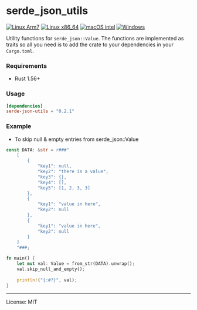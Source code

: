 # serde_json_utils
[![Linux Arm7](https://github.com/marirs/serde-json-utils/actions/workflows/linux_arm.yml/badge.svg)](https://github.com/marirs/serde-json-utils/actions/workflows/linux_arm.yml)
[![Linux x86_64](https://github.com/marirs/serde-json-utils/actions/workflows/linux_x86_64.yml/badge.svg)](https://github.com/marirs/serde-json-utils/actions/workflows/linux_x86_64.yml)
[![macOS intel](https://github.com/marirs/serde-json-utils/actions/workflows/macos_x86_64.yml/badge.svg)](https://github.com/marirs/serde-json-utils/actions/workflows/macos_x86_64.yml)
[![Windows](https://github.com/marirs/serde-json-utils/actions/workflows/windows.yml/badge.svg)](https://github.com/marirs/serde-json-utils/actions/workflows/windows.yml)

Utility functions for `serde_json::Value`. The functions are implemented as traits so all you need is to add the crate to your dependencies in your `Cargo.toml`. 

### Requirements
- Rust 1.56+

### Usage
```toml
[dependencies]
serde-json-utils = "0.2.1"
```

### Example
- To skip null & empty entries from serde_json::Value
```rust
const DATA: &str = r###"
    [
        {
            "key1": null,
            "key2": "there is a value",
            "key3": {},
            "key4": [],
            "key5": [1, 2, 3, 3]
        },
        {
            "key1": "value in here",
            "key2": null
        },
        {
            "key1": "value in here",
            "key2": null
        }
    ]
    "###;

fn main() {
    let mut val: Value = from_str(DATA).unwrap();
    val.skip_null_and_empty();
    
    println!("{:#?}", val);
}
```

---
License: MIT